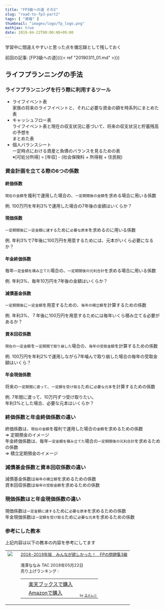 ```yaml
---
title: "FP3級への道 その2"
slug: "road-to-fp3-part2"
tags: [ "資格" ]
thumbnail: "images/logo/fp_logo.png"
mathjax: true
date: 2019-04-22T00:00:00+09:00
---
```


学習中に間違えやすいと思った点を備忘録として残しておく

前回の記事: [FP3級への道]({{< ref "20190311_01.md" >}})

## ライフプランニングの手法

### ライフプランニングを行う際に利用するツール

* ライフイベント表  
  家族の将来のライフイベントと、それに必要な資金の額を時系列にまとめた表
* キャッシュフロー表  
  ライフイベント表と現在の収支状況に基づいて、将来の収支状況と貯蓄残高の予想を  
  まとめた表
* 個人バランスシート  
  一定時点における資産と負債のバランスを見るための表  
  ※[可処分所得] = [年収] - (社会保険料 + 所得税 + 住民税)

### 資金計画を立てる際の6つの係数

#### 終価係数

`現在の金額`を複利で運用した場合の、`一定期間後の金額`を求める場合に用いる係数

例. 100万円を年利3%で運用した場合の7年後の金額はいくらか？

#### 現価係数

`一定期間後`に`一定金額に達する`ために`必要な原本`を求めるのに用いる係数

例. 年利3%で7年後に100万円を用意するためには、元本がいくら必要になるか？

#### 年金終価係数

毎年`一定金額を積み立てた`場合の、`一定期間後の元利合計`を求める場合に用いる係数

例. 年利3%、毎年10万円を7年後の金額はいくらか？

#### 減債基金係数

`一定期間後`に`一定金額`を用意するための、`毎年の積立額`を計算するための係数

例. 年利3%、７年後に100万円を用意するためには毎年いくら積み立てる必要があるか？

#### 資本回収係数

`現在の一定金額`を`一定期間で取り崩した`場合の、`毎年の受取金額`を計算するための係数

例. 100万円を年利2%で運用しながら7年噛んで取り崩した場合の毎年の受取金額はいくら？

#### 年金現価係数

将来の`一定期間に渡って`、`一定額を受け取る`ために`必要な元本`を計算するための係数

例. 7年間に渡って、10万円ずつ受け取りたい。  
    年利3%とした場合、必要な元本はいくらか？

### 終価係数と年金終価係数の違い

終価係数は、`現在の金額`を複利で運用した場合の`金額`を求めるための係数  
=> 定期預金のイメージ  
年金終価係数は、毎年`一定金額を積み立てた`場合の`一定期間後の元利合計`を求めるための係数  
=> 積立定期預金のイメージ

### 減債基金係数と資本回収係数の違い

減債基金係数は`毎年の積立額`を求めるための係数  
資本回収係数は`毎年の受取金額`を求めるための係数

### 現価係数はと年金現価係数の違い

現価係数は`一定金額に達する`ために`必要な原本`を求めるための係数  
年金現価係数は`一定額を受け取る`ために`必要な元本`を求めるための係数

### 参考にした教本

上記内容は以下の教本の内容を参考にしてます

<table  border="0" cellpadding="5" style="border:none"><tr><td valign="top" style="border:none;"><a href="https://hb.afl.rakuten.co.jp/hgc/1856df65.f59e3a22.1856df66.b49ed49a/yomereba_main_201904251730366382?pc=http%3A%2F%2Fbooks.rakuten.co.jp%2Frb%2F15459214%2F%3Fscid%3Daf_ich_link_urltxt%26m%3Dhttp%3A%2F%2Fm.rakuten.co.jp%2Fev%2Fbook%2F" target="_blank" rel="nofollow" ><img src="https://thumbnail.image.rakuten.co.jp/@0_mall/book/cabinet/5886/9784813275886.jpg?_ex=200x200" border="0" style="margin-right:10px" /></a></td><td valign="top" style="border:none;text-align:left"><font size="-1"><a href="https://hb.afl.rakuten.co.jp/hgc/1856df65.f59e3a22.1856df66.b49ed49a/yomereba_main_201904251730366382?pc=http%3A%2F%2Fbooks.rakuten.co.jp%2Frb%2F15459214%2F%3Fscid%3Daf_ich_link_urltxt%26m%3Dhttp%3A%2F%2Fm.rakuten.co.jp%2Fev%2Fbook%2F" target="_blank" rel="nofollow" >2018-2019年版　みんなが欲しかった！　FPの問題集3級</a><br /><br />        滝澤ななみ TAC 2018年05月22日<br />        売り上げランキング : <br /><table style="border:none"><tr><td style="border:none;text-align:left;"><div class="shoplinkrakuten" style="margin-right:5px;background: url('//img.yomereba.com/yl.gif') 0 -50px no-repeat;padding: 2px 0 2px 18px;white-space: nowrap;"><a href="https://hb.afl.rakuten.co.jp/hgc/1856df65.f59e3a22.1856df66.b49ed49a/yomereba_main_201904251730366382?pc=http%3A%2F%2Fbooks.rakuten.co.jp%2Frb%2F15459214%2F%3Fscid%3Daf_ich_link_urltxt%26m%3Dhttp%3A%2F%2Fm.rakuten.co.jp%2Fev%2Fbook%2F" target="_blank" rel="nofollow" >楽天ブックスで購入</a></div><div class="shoplinkamazon" style="margin-right:5px;background: url('//img.yomereba.com/yl.gif') 0 0 no-repeat;padding: 2px 0 2px 18px;white-space: nowrap;"><a href="https://www.amazon.co.jp/exec/obidos/asin/4813275885/kkawazoe-22/" target="_blank" rel="nofollow" >Amazonで購入</a></div>                                                                                      </td><td style="vertical-align:bottom;padding-left:10px;font-size:x-small;border:none">by <a href="https://yomereba.com" rel="nofollow" target="_blank">ヨメレバ</a></td></tr></table></font></td></tr></table>
